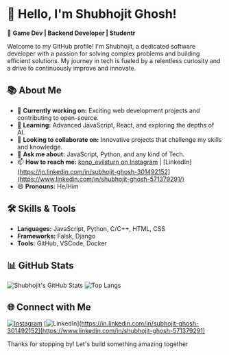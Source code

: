 # 👋 Hello, I'm Shubhojit Ghosh!

🌟 **Game Dev | Backend Developer | Studentr**

Welcome to my GitHub profile! I'm Shubhojit, a dedicated software developer with a passion for solving complex problems and building efficient solutions. My journey in tech is fueled by a relentless curiosity and a drive to continuously improve and innovate.

## 📚 About Me

- 🔭 **Currently working on:** Exciting web development projects and contributing to open-source.
- 🌱 **Learning:** Advanced JavaScript, React, and exploring the depths of AI.
- 👯 **Looking to collaborate on:** Innovative projects that challenge my skills and knowledge.
- 💬 **Ask me about:** JavaScript, Python, and any kind of Tech.
- 📫 **How to reach me:** [kono_evilsturn on Instagram](https://instagram.com/kono_evilsturn) | [LinkedIn](https://in.linkedin.com/in/subhojit-ghosh-301492152](https://www.linkedin.com/in/shubhojit-ghosh-571379291/)
- 😄 **Pronouns:** He/Him

## 🛠️ Skills & Tools

- **Languages:** JavaScript, Python, C/C++, HTML, CSS
- **Frameworks:** Falsk, Django 
- **Tools:** GitHub, VSCode, Docker

## 📊 GitHub Stats

![Shubhojit's GitHub Stats](https://github-readme-stats.vercel.app/api?username=Shubhojit-Official&show_icons=true&theme=radical)
![Top Langs](https://github-readme-stats.vercel.app/api/top-langs/?username=yourusername&layout=compact&theme=radical)

## 🌐 Connect with Me

[![Instagram](https://img.shields.io/badge/Instagram-%23E4405F.svg?&style=for-the-badge&logo=instagram&logoColor=white)](https://instagram.com/kono_evilsturn)
[![LinkedIn](https://img.shields.io/badge/LinkedIn-%230077B5.svg?&style=for-the-badge&logo=linkedin&logoColor=white)](https://in.linkedin.com/in/subhojit-ghosh-301492152](https://www.linkedin.com/in/shubhojit-ghosh-571379291)

Thanks for stopping by! Let's build something amazing together
